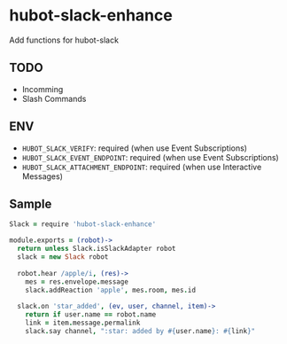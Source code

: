 # hubot-slack-enhance
Add functions for hubot-slack

## TODO

* Incomming
* Slash Commands

## ENV

* `HUBOT_SLACK_VERIFY`: required (when use Event Subscriptions)
* `HUBOT_SLACK_EVENT_ENDPOINT`: required (when use Event Subscriptions)
* `HUBOT_SLACK_ATTACHMENT_ENDPOINT`: required (when use Interactive Messages)


## Sample

```coffee
Slack = require 'hubot-slack-enhance'

module.exports = (robot)->
  return unless Slack.isSlackAdapter robot
  slack = new Slack robot
  
  robot.hear /apple/i, (res)->
    mes = res.envelope.message
    slack.addReaction 'apple', mes.room, mes.id
  
  slack.on 'star_added', (ev, user, channel, item)->
    return if user.name == robot.name
    link = item.message.permalink
    slack.say channel, ":star: added by #{user.name}: #{link}"

```
